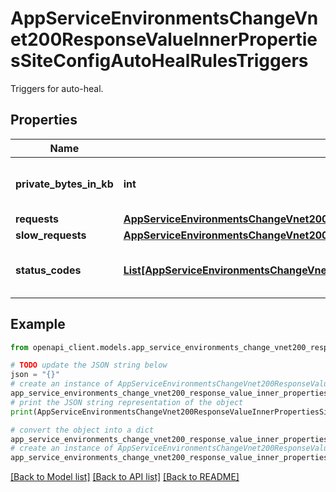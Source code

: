 # AppServiceEnvironmentsChangeVnet200ResponseValueInnerPropertiesSiteConfigAutoHealRulesTriggers

Triggers for auto-heal.

## Properties

Name | Type | Description | Notes
------------ | ------------- | ------------- | -------------
**private_bytes_in_kb** | **int** | A rule based on private bytes. | [optional] 
**requests** | [**AppServiceEnvironmentsChangeVnet200ResponseValueInnerPropertiesSiteConfigAutoHealRulesTriggersRequests**](AppServiceEnvironmentsChangeVnet200ResponseValueInnerPropertiesSiteConfigAutoHealRulesTriggersRequests.md) |  | [optional] 
**slow_requests** | [**AppServiceEnvironmentsChangeVnet200ResponseValueInnerPropertiesSiteConfigAutoHealRulesTriggersSlowRequests**](AppServiceEnvironmentsChangeVnet200ResponseValueInnerPropertiesSiteConfigAutoHealRulesTriggersSlowRequests.md) |  | [optional] 
**status_codes** | [**List[AppServiceEnvironmentsChangeVnet200ResponseValueInnerPropertiesSiteConfigAutoHealRulesTriggersStatusCodesInner]**](AppServiceEnvironmentsChangeVnet200ResponseValueInnerPropertiesSiteConfigAutoHealRulesTriggersStatusCodesInner.md) | A rule based on status codes. | [optional] 

## Example

```python
from openapi_client.models.app_service_environments_change_vnet200_response_value_inner_properties_site_config_auto_heal_rules_triggers import AppServiceEnvironmentsChangeVnet200ResponseValueInnerPropertiesSiteConfigAutoHealRulesTriggers

# TODO update the JSON string below
json = "{}"
# create an instance of AppServiceEnvironmentsChangeVnet200ResponseValueInnerPropertiesSiteConfigAutoHealRulesTriggers from a JSON string
app_service_environments_change_vnet200_response_value_inner_properties_site_config_auto_heal_rules_triggers_instance = AppServiceEnvironmentsChangeVnet200ResponseValueInnerPropertiesSiteConfigAutoHealRulesTriggers.from_json(json)
# print the JSON string representation of the object
print(AppServiceEnvironmentsChangeVnet200ResponseValueInnerPropertiesSiteConfigAutoHealRulesTriggers.to_json())

# convert the object into a dict
app_service_environments_change_vnet200_response_value_inner_properties_site_config_auto_heal_rules_triggers_dict = app_service_environments_change_vnet200_response_value_inner_properties_site_config_auto_heal_rules_triggers_instance.to_dict()
# create an instance of AppServiceEnvironmentsChangeVnet200ResponseValueInnerPropertiesSiteConfigAutoHealRulesTriggers from a dict
app_service_environments_change_vnet200_response_value_inner_properties_site_config_auto_heal_rules_triggers_from_dict = AppServiceEnvironmentsChangeVnet200ResponseValueInnerPropertiesSiteConfigAutoHealRulesTriggers.from_dict(app_service_environments_change_vnet200_response_value_inner_properties_site_config_auto_heal_rules_triggers_dict)
```
[[Back to Model list]](../README.md#documentation-for-models) [[Back to API list]](../README.md#documentation-for-api-endpoints) [[Back to README]](../README.md)


